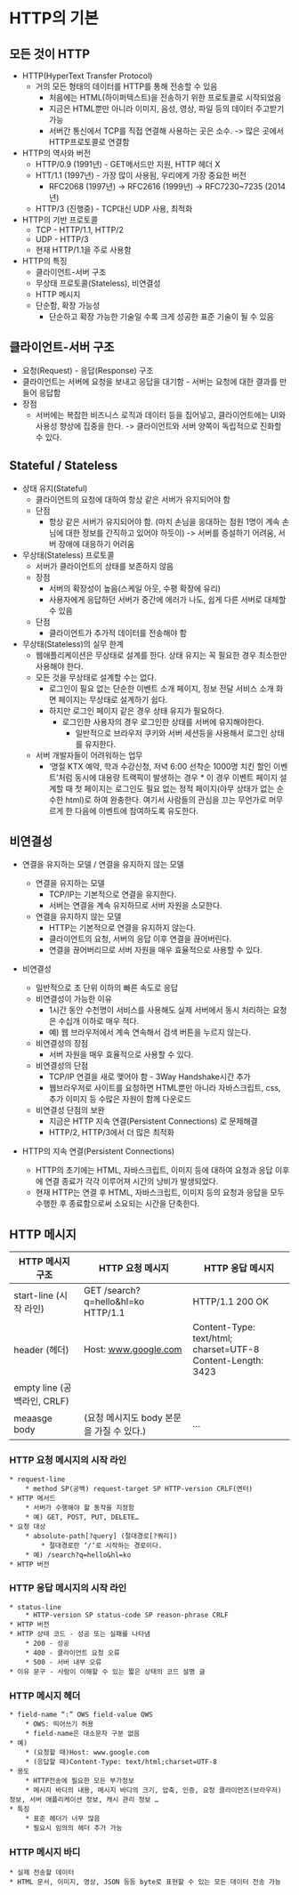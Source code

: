 # HTTP의 기본
## 모든 것이 HTTP
* HTTP(HyperText Transfer Protocol)
	* 거의 모든 형태의 데이터를 HTTP를 통해 전송할 수 있음
		* 처음에는 HTML(하이퍼텍스트)을 전송하기 위한 프로토콜로 시작되었음
		* 지금은  HTML뿐만 아니라 이미지, 음성, 영상, 파일 등의 데이터 주고받기 가능
		* 서버간 통신에서 TCP를 직접 연결해 사용하는 곳은 소수. -> 많은 곳에서 HTTP프로토콜로 연결함
* HTTP의 역사와 버전
	* HTTP/0.9 (1991년) - GET메서드만 지원, HTTP 헤더 X
	* HTT/1.1 (1997년) - 가장 많이 사용됨, 우리에게 가장 중요한 버전 
		* RFC2068 (1997년) -> RFC2616 (1999년) -> RFC7230~7235 (2014년)
	* HTTP/3 (진행중) - TCP대신 UDP 사용, 최적화 
* HTTP의 기반 프로토콜
	* TCP - HTTP/1.1, HTTP/2
	* UDP - HTTP/3
	* 현재 HTTP/1.1을 주로 사용함 
* HTTP의 특징
	* 클라이언트-서버 구조
	* 무상태 프로토콜(Stateless), 비연결성
	* HTTP 메시지
	* 단순함, 확장 가능성 
		* 단순하고 확장 가능한 기술일 수록 크게 성공한 표준 기술이 될 수 있음

## 클라이언트-서버 구조
* 요청(Request) - 응답(Response) 구조
* 클라이언트는 서버에 요청을 보내고 응답을 대기함 - 서버는 요청에 대한 결과를 만들어 응답함
* 장점
	* 서버에는 복잡한 비즈니스 로직과 데이터 등을 집어넣고, 클라이언트에는 UI와 사용성 향상에 집중을 한다. -> 클라이언트와 서버 양쪽이 독립적으로 진화할 수 있다.

## Stateful / Stateless
* 상태 유지(Stateful)
	* 클라이언트의 요청에 대하여 항상 같은 서버가 유지되어야 함
	* 단점
		* 항상 같은 서버가 유지되어야 함. (마치 손님을 응대하는 점원 1명이 계속 손님에 대한 정보를 간직하고 있어야 하듯이) -> 서버를 증설하기 어려움, 서버 장애에 대응하기 어려움
* 무상태(Stateless) 프로토콜
	* 서버가 클라이언트의 상태를 보존하지 않음
	* 장점
		* 서버의 확장성이 높음(스케일 아웃, 수평 확장에 유리)
		* 사용자에게 응답하던 서버가 중간에 에러가 나도, 쉽게 다른 서버로 대체할 수 있음
	* 단점
		* 클라이언트가 추가적 데이터를 전송해야 함
* 무상태(Stateless)의 실무 한계
	* 웹애플리케이션은 무상태로 설계를 한다. 상태 유지는 꼭 필요한 경우 최소한만 사용해야 한다.
	* 모든 것을 무상태로 설계할 수는 없다.
		* 로그인이 필요 없는 단순한 이벤트 소개 페이지, 정보 전달 서비스 소개 화면 페이지는 무상태로 설계하기 쉽다.
		* 하지만 로그인 페이지 같은 경우 상태 유지가 필요하다.
			* 로그인한 사용자의 경우 로그인한 상태를 서버에 유지해야한다.
				* 일반적으로 브라우저 쿠키와 서버 세션등을 사용해서 로그인 상태를 유지한다.
	* 서버 개발자들이 어려워하는 업무
		* 	 ‘명절 KTX 예약, 학과 수강신청, 저녁 6:00 선착순 1000명 치킨 할인 이벤트’처럼 동시에 대용량 트랙픽이 발생하는 경우
			* 이 경우 이벤트 페이지 설계할 때 첫 페이지는 로그인도 필요 없는 정적 페이지(아무 상태가 없는 순수한 html)로 하여 완충한다.  여기서 사람들의 관심을 끄는 무언가로 머무르게 한 다음에 이벤트에 참여하도록 유도한다.
			
## 비연결성
* 연결을 유지하는 모델 / 연결을 유지하지 않는 모델
	* 연결을 유지하는 모델	
		* TCP/IP는 기본적으로 연결을 유지한다. 
		* 서버는 연결을 계속 유지하므로 서버 자원을 소모한다. 
	* 연결을 유지하지 않는 모델
		* HTTP는 기본적으로 연결을 유지하지 않는다. 
		* 클라이언트의 요청, 서버의 응답 이후 연결을 끊어버린다.
		* 연결을 끊어버리므로 서버 자원을 매우 효율적으로 사용할 수 있다. 
* 비연결성
	* 일반적으로 초 단위 이하의 빠른 속도로 응답
	* 비연결성이 가능한 이유
		* 1시간 동안 수천명이 서비스를 사용해도 실제 서버에서 동시 처리하는 요청은 수십개 이하로 매우 적다.
		* 예) 웹 브라우저에서 계속 연속해서 검색 버튼을 누르지 않는다.
	* 비연결성의 장점
		* 서버 자원을 매우 효율적으로 사용할 수 있다. 
	* 비연결성의 단점
		* TCP/IP 연결을 새로 맺어야 함 - 3Way Handshake시간 추가
		* 웹브라우저로 사이트를 요청하면 HTML뿐만 아니라 자바스크립트, css, 추가 이미지 등 수많은 자원이 함께 다운로드
	* 비연결성 단점의 보완
		* 지금은 HTTP 지속 연결(Persistent Connections) 로 문제해결
		* HTTP/2, HTTP/3에서 더 많은 최적화 
		
* HTTP의 지속 연결(Persistent Connections)
	* HTTP의 초기에는  HTML, 자바스크립트, 이미지 등에 대하여 요청과 응답 이후에 연결 종료가 각각 이루어져 시간의 낭비가 발생되었다.
	* 현재 HTTP는 연결 후  HTML, 자바스크립트, 이미지 등의 요청과 응답을 모두 수행한 후 종료함으로써 소요되는 시간을 단축한다.
		
## HTTP 메시지

| HTTP 메시지 구조 | HTTP 요청 메시지 | HTTP 응답 메시지 |
|---|---|---|
| start-line (시작 라인) | GET /search?q=hello&hl=ko HTTP/1.1 | HTTP/1.1 200 OK |
| header (헤더) | Host: www.google.com | Content-Type: text/html;<br>charset=UTF-8 Content-Length: 3423 |
| empty line (공백라인, CRLF) |  |  |
| meaasge body | (요청 메시지도 body 본문을 가질 수 있다.) | <html> <body>…</body> </html> |

### HTTP 요청 메시지의 시작 라인
	* request-line
		* method SP(공백) request-target SP HTTP-version CRLF(엔터)
	* HTTP 메서드
		* 서버가 수행해야 할 동작을 지정함	
		* 예) GET, POST, PUT, DELETE…
	* 요청 대상
		* absolute-path[?query] (절대경로[?쿼리])
			* 절대경로란 ‘/‘로 시작하는 경로이다.
		* 예) /search?q=hello&hl=ko
	* HTTP 버전 

### HTTP 응답 메시지의 시작 라인
	* status-line
		* HTTP-version SP status-code SP reason-phrase CRLF
	* HTTP 버전 
	* HTTP 상태 코드 - 성공 또는 실패를 나타냄
		* 200 - 성공
		* 400 - 클라이언트 요청 오류
		* 500 - 서버 내부 오류
	* 이유 문구 - 사람이 이해할 수 있는 짧은 상태의 코드 설명 글

### HTTP 메시지 헤더
	* field-name “:” OWS field-value OWS 
		* OWS: 띄어쓰기 허용
		* field-name은 대소문자 구분 없음
	* 예) 
		* (요청할 때)Host: www.google.com 
		* (응답할 때)Content-Type: text/html;charset=UTF-8
	* 용도
		* HTTP전송에 필요한 모든 부가정보
		* 메시지 바디의 내용, 메시지 바디의 크기, 압축, 인증, 요청 클라이언즈(브라우저) 정보, 서버 애플리케이션 정보, 캐시 관리 정보 …
	* 특징
		* 표준 헤더가 너무 많음
		* 필요시 임의의 헤더 추가 가능

### HTTP 메시지 바디
	* 실제 전송할 데이터
	* HTML 문서, 이미지, 영상, JSON 등등 byte로 표현할 수 있는 모든 데이터 전송 가능
